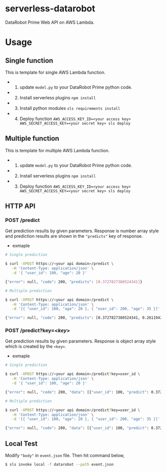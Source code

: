 serverless-datarobot
====

DataRobot Prime Web API on AWS Lambda.


# Usage

## Single function

This is template for single AWS Lambda function.

- 1. update `model.py` to your DataRobot Prime python code.
- 2. Install serverless plugins `npm install`
- 3. Install python modules `sls requirements install`
- 4. Deploy function `AWS_ACCESS_KEY_ID=<your access key> AWS_SECRET_ACCESS_KEY=<your secret key> sls deploy`


## Multiple function

This is template for multiple AWS Lambda function.

- 1. update `model.py` to your DataRobot Prime python code.
- 2. Install serverless plugins `npm install`
- 3. Deploy function `AWS_ACCESS_KEY_ID=<your access key> AWS_SECRET_ACCESS_KEY=<your secret key> sls deploy`


## HTTP API

### POST /predict

Get prediction results by given parameters.
Response is number array style and prediction results are shown in the `"predicts"` key of response.

- exmaple

```bash
# Single prediction

$ curl -XPOST https://<your api domain>/predict \
   -H 'Content-Type: application/json' \
   -d '{ "user_id": 100, "age": 20 }'

{"error": null, "code": 200, "predicts": [0.3727827380524341]}
```

```bash
# Multiple prediction

$ curl -XPOST https://<your api domain>/predict \
   -H 'Content-Type: application/json' \
   -d '[{ "user_id": 100, "age": 20 }, { "user_id": 200, "age": 35 }]'

{"error": null, "code": 200, "predicts": [0.3727827380524341, 0.26119423557818366]}
```

### POST /predict?key=<_key_>

Get prediction results by given parameters.
Response is object array style which is created by the `<key>`.

- exmaple

```bash
# Single prediction

$ curl -XPOST https://<your api domain>/predict?key=user_id \
   -H 'Content-Type: application/json' \
   -d '{ "user_id": 100, "age": 20 }'

{"error": null, "code": 200, "data": [{"user_id": 100, "predict": 0.3727827380524341}]}
```

```bash
# Multiple prediction

$ curl -XPOST https://<your api domain>/predict?key=user_id \
   -H 'Content-Type: application/json' \
   -d '[{ "user_id": 100, "age": 20 }, { "user_id": 200, "age": 35 }]'

{"error": null, "code": 200, "data": [{"user_id": 100, "predict": 0.3727827380524341}, {"user_id": 200, "predict": 0.26119423557818366}]}
```

## Local Test

Modify `"body"` in `event.json` file.
Then hit command below,

```bash
$ sls invoke local -f datarobot --path event.json
```
